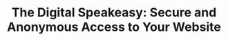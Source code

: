 ---
title: "The Digital Speakeasy: Secure and Anonymous Access to Your Website"
conference: DrupalCon
year: 2018
slides_url: https://speakerdeck.com/milsyobtaf/the-digital-speakeasy-secure-and-anonymous-access-to-your-website-6
recording_url: 
tags: talks
---